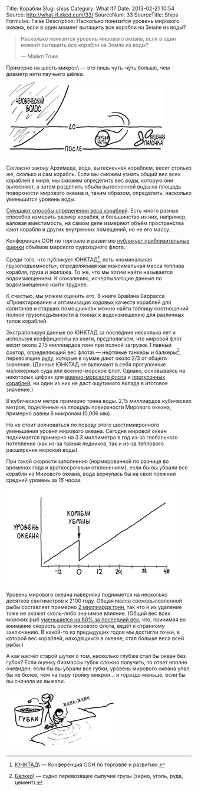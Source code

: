 Title: Корабли
Slug: ships
Category: What If?
Date: 2013-02-21 10:54
Source: http://what-if.xkcd.com/33/
SourceNum: 33
SourceTitle: Ships
Formulas: False
Description: Насколько понизится уровень мирового океана, если в один момент вытащить все корабли на Земле из воды?

> Насколько понизится уровень мирового океана, если в один момент вытащить все корабли на Земле из воды?
>
> — Майкл Тоже

Примерно на шесть микрон\ — это лишь чуть-чуть больше, чем диаметр нити паучьего шёлка.

![](/uploads/033-ships/ships_comparison_ru.png "диаграмма, показывающая, что если убрать корабли с океана, вода откроет паучий шёлк и бактерию")

Согласно закону Архимеда, вода, вытесненная кораблем, весит столько же, сколько и сам корабль. Если мы сможем узнать общий вес всех кораблей в мире, мы сможем определить вес воды, которую они вытесняют, а затем разделить объём вытесненной воды на площадь поверхности мирового океана и, таким образом, определить, насколько уменьшится уровень воды.

[Смущают способы определения веса кораблей](http://www.pomorci.com/Zanimljivosti/TONNAGE%20MEASUREMENT%20OF%20SHIPS.pdf). Есть много разных способов измерить размер корабля, и большинство из них, например, валовая вместимость, на самом деле измеряют объём пространства кают корабля и других внутренних помещений, но не его массу.

Конференция ООН по торговле и развитию [публикует приблизительные оценки](http://unctad.org/en/Docs/rmt2011ch2_en.pdf) объёмов мирового судоходного флота.

Среди того, что публикует ЮНКТАД[^1], есть «номинальная грузоподъемность», определяемая как максимальная масса топлива корабля, груза и экипажа. То же, что мы _хотим_ найти называется водоизмещением. К сожалению, исчерпывающие данные по водоизмещению найти труднее.

К счастью, мы можем оценить его. В книге Брайана Баррасса «Проектирование и оптимизация ходовых качеств кораблей для капитанов и старших помощников» можно найти таблицу соотношений полной грузоподъёмности в тоннах к водоизмещению для различных типов кораблей.

Экстраполируя данные по ЮНКТАД за последние несколько лет и используя коэффициенты из книги, предполагаем, что мировой флот весит около 2,15 миллиардов тонн при полной загрузке. Главный фактор, определяющий вес флота\ — нефтяные танкеры и балкеры[^2], перевозящие руду, которые в сумме дают около 2/3 от общего значения. (Данные ЮНКТАД не включают в себя прогулочные маломерные суда или военно-морской флот. Однако, основываясь на некоторых цифрах для [военно-морского флота](http://www.csbaonline.org/4Publications/PubLibrary/R.20090217.The_US_Navy_Charti/R.20090217.The_US_Navy_Charti.pdf) и [прогулочных кораблей](http://nmma.net/assets/cabinets/Cabinet445/2011_abstract_preview.pdf), ни один из них не даст ощутимого вклада в итоговое значение.)

В кубическом метре примерно тонна воды. 2,15 миллиардов кубических метров, поделённые на площадь поверхности Мирового океана, примерно равны 6 микронам (0,006 мм).

Но не стоит волноваться по поводу этого шестимикронного уменьшения уровня мирового океана. Сегодня мировой океан поднимается примерно на 3.3 миллиметра в год из-за глобального потепления (как из-за таяния ледников, так и из-за теплового расширения морской воды).

При такой скорости заполнения (нормированной по разнице во временах года и краткосрочным отклонениям), если бы вы убрали все корабли из Мирового океана, вода вернулась бы на свой прежний средний уровень за _16 часов_.

![](/uploads/033-ships/ships_graph_ru.png "график, показывающий, что невозможно зафиксировать уровень мирового океана, затолкав охапку лодок на гору")

Уровень мирового океана наверняка поднимется на несколько десятков сантиметров к 2100 году. Общая масса свежевыловленной рыбы составляет примерно [2 миллиарда тонн](http://phys.org/news151251277.html), так что и их удаление тоже не окажет сколь-либо значимое влияние. (Общий вес всех морских рыб [уменьшился на 80% за последний век](http://news.aaas.org/2011_annual_meeting/0228declining-fisheries.shtml), что, принимая во внимание скорость роста мирового флота, ведёт к странному заключению. В какой-то из предыдущих годов мы достигли точки, в которой вес кораблей, находящихся в океане, стал больше веса всей рыбы.)

А как насчёт старой шутки о том, насколько глубже стал бы океан без губок? Если оценку биомассы губок сложно получить, то ответ вполне очевиден: если бы вы убрали все губки, уровень мирового океана упал бы не более, чем на пару тройку микрон… и гораздо меньше, если бы вы сначала их выжали.

![](/uploads/033-ships/ships_sponges_ru.png "знаете ли вы, насколько глубже стал бы океан, если бы мы бросали в него каждого, кто повторяет эту шутку про губки?")

[^1]: [ЮНКТАД](http://www.un.org/ru/ga/unctad/)\ — Конференция ООН по торговле и развитию.
[^2]: [Балкер](http://ru.wikipedia.org/wiki/Балкер)\ — судно перевозящее сыпучие грузы (зерно, уголь, руда, цемент).
